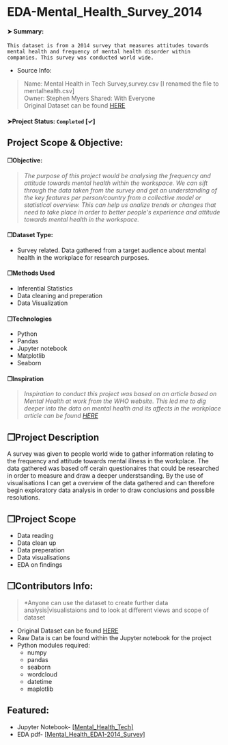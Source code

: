 # EDA-Mental_Health_Survey_2014
#### &#10148; Summary:
`This dataset is from a 2014 survey that measures attitudes towards mental health and frequency of mental health disorder within companies. This survey was conducted world wide.`

<div class="alert alert-warning" markdown="1">

* Source Info:

> Name: Mental Health in Tech Survey,survey.csv [I renamed the file to mentalhealth.csv]  
Owner: Stephen Myers
Shared: With Everyone  
Original Dataset can be found <a href="https://data.world/quanticdata/mental-health-in-tech-survey/workspace/file?filename=survey.csv">HERE</a> 

#### &#10148;Project Status: `Completed` [&#10003;]

## Project Scope & Objective:
#### &#10064;Objective: 
> *The purpose of this project would be analysing the frequency and attitude towards mental health within the workspace. We can sift through the data taken from the survey and get an understanding of the key features per person/country from a collective model or statistical overview. This can help us analize trends or changes that need to take place in order to better people's experience and attitude towards mental health in the workspace.*

#### &#10064;Dataset Type:
* Survey related. Data gathered from a target audience about mental health in the workplace for research purposes.

#### &#10064;Methods Used
* Inferential Statistics
* Data cleaning and preperation
* Data Visualization

#### &#10064;Technologies
* Python
* Pandas 
* Jupyter notebook
* Matplotlib
* Seaborn 

#### &#10064;Inspiration
> *Inspiration to conduct this project was based on an article based on Mental Health at work from the WHO website.
This led me to dig deeper into the data on mental health and its affects in the workplace
article can be found <a href="https://www.who.int/news-room/fact-sheets/detail/mental-health-at-work">HERE</a>*

## &#10064;Project Description
A survey was given to people world wide to gather information relating to the frequency and attitude towards mental illness in the workplace. The data gathered was based off cerain questionaires that could be researched in order to measure and draw a deeper understsanding. By the use of visualisations I can get a overview of the data gathered and can therefore begin exploratory data analysis in order to draw conclusions and possible resolutions.

## &#10064;Project Scope

- Data reading
- Data clean up
- Data preperation
- Data visualisations
- EDA on findings

## &#10064;Contributors Info:
> *Anyone can use the dataset to create further data analysis|visualistaions and to look at different views and scope of dataset

- Original Dataset can be found <a href="https://data.world/quanticdata/mental-health-in-tech-survey/workspace/file?filename=survey.csv">HERE</a> 
- Raw Data is can be found within the Jupyter notebook for the project
- Python modules required:
   * numpy
   * pandas
   * seaborn
   * wordcloud
   * datetime
   * maplotlib



## Featured:
* Jupyter Notebook- <a href="https://github.com/warsab/EDA-Mental_Health_Survey_2014/blob/main/Mental_Health_Tech.ipynb">[Mental_Health_Tech]</a> 
* EDA pdf- <a href="https://github.com/warsab/EDA-Mental_Health_Survey_2014/blob/main/Mental%20Health%20EDA%202014%20SURVEY.pdf">[Mental_Health_EDA1-2014_Survey]</a>

